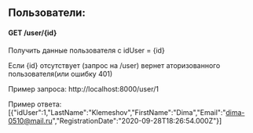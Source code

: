 ## Пользователи:

#### GET /user/{id}
Получить данные пользователя с idUser = {id}

Если {id} отсутствует (запрос на /user) вернет аторизованного пользователя(или ошибку 401)

Пример запроса: http://localhost:8000/user/1

Пример ответа: [{"idUser":1,"LastName":"Klemeshov","FirstName":"Dima","Email":"dima-0510@mail.ru","RegistrationDate":"2020-09-28T18:26:54.000Z"}]
